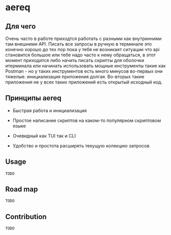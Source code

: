 # aereq

## Для чего

Очень часто в работе приходтся работать с разными как внутринними там внешними API. Писать все запросы в ручную в терминале это конечно хорошо до тех пор пока у тебя не возникает ситуации что api становится большое или тебе надо часто к нему обращаться, в этот момент приходится либо начить писать скрипты для оболочки итерминала или начинать использовать мощные инструменты такие как Postman - но у таких инструментов есть много минусов во-первых они тяжелые. инициализация приложения долгая. Во-вторых такие приложения не у всех таких приложений есть открытый исходный код.
## Принципы aereq

- Быстрая работа и инициализация

- Простое написание скриптов на каком-то популярном скриптовом языке

- Очевидный как TUI так и CLI

- Удобство и простота расширять текущую колекцию запросов
## Usage
`TODO`
## Road map
`TODO`
## Contribution
`TODO`

